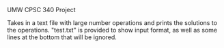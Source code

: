 UMW CPSC 340 Project

Takes in a text file with large number operations and prints the solutions to the operations.
"test.txt" is provided to show input format, as well as some lines at the bottom that will be ignored.
